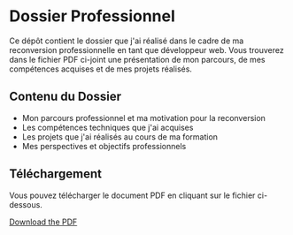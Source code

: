 # Dossier Professionnel

Ce dépôt contient le dossier que j'ai réalisé dans le cadre de ma reconversion professionnelle en tant que développeur web. Vous trouverez dans le fichier PDF ci-joint une présentation de mon parcours, de mes compétences acquises et de mes projets réalisés.

## Contenu du Dossier

- Mon parcours professionnel et ma motivation pour la reconversion
- Les compétences techniques que j'ai acquises
- Les projets que j'ai réalisés au cours de ma formation
- Mes perspectives et objectifs professionnels

## Téléchargement

Vous pouvez télécharger le document PDF en cliquant sur le fichier ci-dessous.

[Download the PDF](./DossierProjetPerso.pdf)





